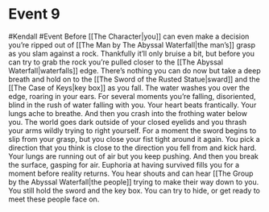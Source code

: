 # Event 9
#Kendall #Event 
Before [[The Character|you]] can even make a decision you’re ripped out of [[The Man by The Abyssal Waterfall|the man’s]] grasp as you slam against a rock. Thankfully it’ll only bruise a bit, but before you can try to grab the rock you’re pulled closer to the [[The Abyssal Waterfall|waterfalls]] edge. There’s nothing you can do now but take a deep breath and hold on to the [[The Sword of the Rusted Statue|sward]] and the [[The Case of Keys|key box]] as you fall. The water washes you over the edge, roaring in your ears. For several moments you’re falling, disoriented, blind in the rush of water falling with you. Your heart beats frantically. Your lungs ache to breathe. And then you crash into the frothing water below you. The world goes dark outside of your closed eyelids and you thrash your arms wildly trying to right yourself. For a moment the sword begins to slip from your grasp, but you close your fist tight around it again. You pick a direction that you think is close to the direction you fell from and kick hard. Your lungs are running out of air but you keep pushing. And then you break the surface, gasping for air. Euphoria at having survived fills you for a moment before reality returns. You hear shouts and can hear [[The Group by the Abyssal Waterfall|the people]] trying to make their way down to you. You still hold the sword and the key box. 
You can try to hide, or get ready to meet these people face on.